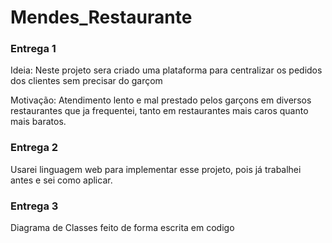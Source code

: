 # Mendes_Restaurante

### Entrega 1
Ideia: Neste projeto sera criado uma plataforma para centralizar os pedidos dos clientes sem precisar do garçom

Motivação: Atendimento lento e mal prestado pelos garçons em diversos restaurantes que ja frequentei, tanto em restaurantes mais caros quanto mais baratos.

### Entrega 2

Usarei linguagem web para implementar esse projeto, pois já trabalhei antes e sei como aplicar.


### Entrega 3

Diagrama de Classes feito de forma escrita em codigo
